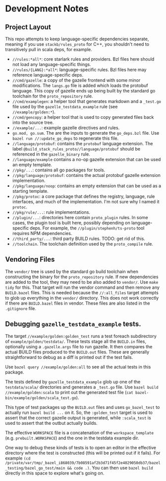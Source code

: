 # Development Notes

## Project Layout

This repo attempts to keep language-specific dependencies separate, meaning if
you use `stackb/rules_proto` for C++, you shouldn't need to transitively pull in
scala deps, for example.

- `//rules:*all*`: core starlark rules and providers.  Bzl files here should not
  load any language-specific things.
- `//rules/{LANG}:*all*`: language-specific rules.  Bzl files here may reference
  language-specific deps.
- `//cmd/gazelle`: a copy of the gazelle frontend with some minor modifications.
  The `langs.go` file is added which loads the protobuf language.  This copy of
  gazelle ends up being built by the standard go toolchain for the
  `proto_repository` rule.
- `//cmd/examplegen`: a helper tool that generates markdown and a `_test.go`
  file used by the `gazelle_testdata_example` rule (see `//example/golden:*`).
- `//cmd/gencopy`: a helper tool that is used to copy generated files back into
  the source tree.
- `//example/...`: example gazelle directives and rules.
- `go.mod, go.sum`.  The are the inputs to generate the `go_deps.bzl` file.  Use
  `bazel run //:update_go_deps` to regenerate this file.
- `//language/protobuf`: contains the `protobuf` language extension.  The label
  `@build_stack_rules_proto//language/protobuf` should be referenced in the
  `gazelle_binary` rule.
- `//language/example` contains a no-op gazelle extension that can be used an
  empty template.
- `//pkg/...`: contains all go packages for tools.
- `//pkg/language/protobuf`: contains the actual protobuf gazelle extension
  implementation.
- `//pkg/language/noop`: contains an empty extension that can be used as a starting template.
- `//pkg/protoc`: a core package that defines the registry, language, rule
  interfaces, and much of the implementation.  I'm not sure why I named it
  `protoc`.
- `//pkg/rule/...`: rule implementations.
- `//plugin/...`: directories here contain `proto_plugin` rules.  In some cases,
  the plugin tool is built here, possibly depending on language-specific deps.
  For example, the `//plugin/stephenh/ts-proto` tool requires NPM dependencies.
- `//third_party/...`: third party BUILD rules.  TODO: get rid of this.
- `//toolchain`.  The toolchain definition used by the `proto_compile` rule.

## Vendoring Files

The `vendor/` tree is used by the standard go build toolchain when constructing
the binary for the `proto_repository` rule.  If new dependencies are added to
the tool, they may need to be also added to `vendor/`.  Use `make tidy` for
this.  That target will run the vendor command and then remove any `BUILD.bazel`
files.  This is needed because the `//:all_files` target attempts to glob up
everything in the `vendor/` directory.  This does not work correctly if there
are `BUILD.bazel` files in vendor.  These files are also listed in the
`.gitignore` file.

## Debugging `gazelle_testdata_example` tests.

The target `//example/golden:golden_test` runs a test foreach subdirectory of
`example/golden/testdata/`.  These tests stage all the `BUILD.in` files,
optionally using a `.gazelle.args` file to run gazelle.  It then compares the
actual BUILD files produced to the `BUILD.out` files.  These are generally
straightforward to debug as a diff is printed out if the test fails.

Use `bazel query //example/golden:all` to see all the actual tests in this package.

The tests defined by `gazelle_testdata_example` glob up one of the
`testdata/scala/` directories and generates a `_test.go` file.  Use `bazel build
//example/golden:scala` to print out the generated test file (`cat
bazel-bin/example/golden/scala_test.go`).

This type of test packages up the `BUILD.out` files and uses `go_bazel_test` to
actually run `bazel build ...` on it.  So, the `:golden_test` target is used to
assert that the correct gazelle output is generated, while `:scala_test` is used
to assert that the outbut actually builds.

The effective `WORKSPACE` file is a concatenation of the `workspace_template`
(e.g. `prebuilt.WORKSPACE`) and the one in the testdata example dir.

One way to debug these kinds of tests is to open an editor in the effective
directory where the test is constructed (this will be printed out if it fails).
For example `(cd
/private/var/tmp/_bazel_i868039/7b08591af2b3d71f45f2e4029050db37/bazel_testing/bazel_go_test/main
&& code .)`.  You can then use `bazel build` directly in this space to explore
what's going on.

